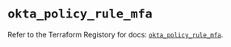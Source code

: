 # `okta_policy_rule_mfa`

Refer to the Terraform Registory for docs: [`okta_policy_rule_mfa`](https://registry.terraform.io/providers/okta/okta/4.3.0/docs/resources/policy_rule_mfa).
